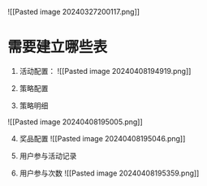 ![[Pasted image 20240327200117.png]]

# 需要建立哪些表

1. 活动配置：
![[Pasted image 20240408194919.png]]

2. 策略配置
3. 策略明细

![[Pasted image 20240408195005.png]]

4. 奖品配置
![[Pasted image 20240408195046.png]]

5. 用户参与活动记录
6. 用户参与次数
![[Pasted image 20240408195359.png]]
